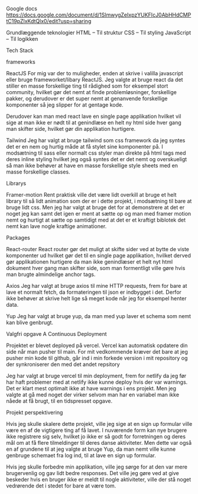 Google docs
https://docs.google.com/document/d/1SlmwygZeIxpzYUKFIcJ0AbHHdCMPtC19pZlxKdtQlx0/edit?usp=sharing

Grundlæggende teknologier 
HTML – Til struktur 
CSS – Til styling
JavaScript – Til logikken 

Tech Stack

frameworks 

ReactJS
For mig var der to muligheder, enden at skrive i valilla javascript eller bruge frameworket/libary ReactJS. Jeg valgte at bruge react da det stiller en masse forskellige ting til rådighed som for eksempel stort community, hvilket gør det nemt at finde problemløsninger, forskellige pakker, og derudover er det super nemt at genanvende forskellige komponenter så jeg slipper for at gentage kode.

Derudover kan man med react lave en single page applikation hvilket vil sige at man ikke er nødt til at genindlæse en helt ny html side hver gang man skifter side, hvilket gør din applikation hurtigere. 






Tailwind
Jeg har valgt at bruge tailwind som css framework da jeg syntes det er en nem og hurtig måde at få stylet sine komponenter på. I modsætning til sass eller normalt css styler man direkte på html tags med deres inline styling hvilket jeg også syntes det er det nemt og overskueligt så man ikke behøver at have en masse forskellige style sheets med en masse forskellige classes. 

Librarys  

Framer-motion 
Rent praktisk ville det være lidt overkill at bruge et helt library til så lidt animation som der er i dette projekt, i modsætning til bare at bruge lidt css. Men jeg har valgt at bruge det for at demonstrere at det er noget jeg kan samt det igen er ment at sætte op og man med framer motion nemt og hurtigt at sætte op samtidigt med at det er et kraftigt biblotek det nemt kan lave nogle kraftige animationer.

Packages  

React-router
React router gør det muligt at skifte sider ved at bytte de viste komponenter ud hvilket gør det til en single page applikation, hvilket derved gør applikationen hurtigere da man ikke genindlæser et helt nyt html dokument hver gang man skifter side, som man formentligt ville gøre hvis man brugte almindelige anchor tags.

Axios
Jeg har valgt at bruge axios til mine HTTP requests, frem for bare at lave et normalt fetch, da formateringen til json er indbygget i det. Derfor ikke behøver at skrive helt lige så meget kode når jeg for eksempel henter data.

Yup
Jeg har valgt at bruge yup, da man med yup laver et schema som nemt kan blive genbrugt. 


Valgfri opgave A Continuous Deployment

Projektet er blevet deployed på vercel. Vercel kan automatisk opdatere din side når man pusher til main. For mit vedkommende kræver det bare at jeg pusher min kode til github, går ind i min forkede version i mit repository og der synkroniserer den med det andet repsitory

Jeg har valgt at bruge vercel til min deployment, frem for netlify da jeg før har haft problemer med at netlify ikke kunne deploy hvis der var warnings. Det er klart mest optimalt ikke at have warnings i ens projekt. Men jeg valgte at gå med noget der virker selvom man har en variabel man ikke nåede at få brugt, til en tidspresset opgave.



Projekt perspektivering

Hvis jeg skulle skalere dette projekt, ville jeg sige at en sign up formular ville være en af de vigtigere ting af få lavet. I nuværende form kan nye brugere ikke registrere sig selv, hvilket jo ikke er så godt for forretningen og deres mål om at få flere tilmeldinger til deres danse aktiviteter. Men dette var også en af grundene til at jeg valgte at bruge Yup, da man nemt ville kunne genbruge schemaet fra log ind, til at lave en sign up formular. 

Hvis jeg skulle forbedre min applikation, ville jeg sørge for at den var mere brugervenlig og gav lidt bedre responses. Det ville jeg gøre ved at give beskeder hvis en bruger ikke er meldt til nogle aktiviteter, ville der stå noget vedrørende det i stedet for bare at være tom.


